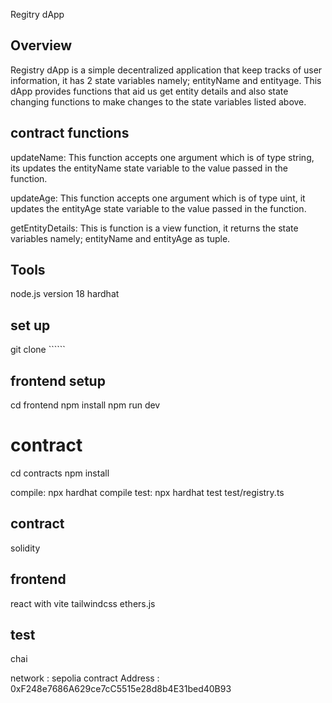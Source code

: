 Regitry dApp

## Overview
Registry dApp is a simple decentralized application that keep tracks of user information, it has 2 state variables namely; entityName and entityage. This dApp provides functions that aid us get entity details and also state changing functions to make changes to the state variables listed above.


## contract functions

updateName: This function accepts one argument which is of type string, its updates the entityName state variable to the value passed in the function.

updateAge: This function accepts one argument which is of type uint, it updates the entityAge state variable to the value passed in the function.

getEntityDetails: This is function is a view function, it returns the state variables namely; entityName and entityAge as tuple.

## Tools
node.js version 18
hardhat

## set up

git clone ``````

## frontend setup

cd frontend
npm install
npm run dev

# contract

cd contracts
npm install

compile: npx hardhat compile
test: npx hardhat test test/registry.ts  


## contract
solidity

## frontend
react with vite
tailwindcss
ethers.js

## test
chai

network : sepolia
contract Address : 0xF248e7686A629ce7cC5515e28d8b4E31bed40B93
